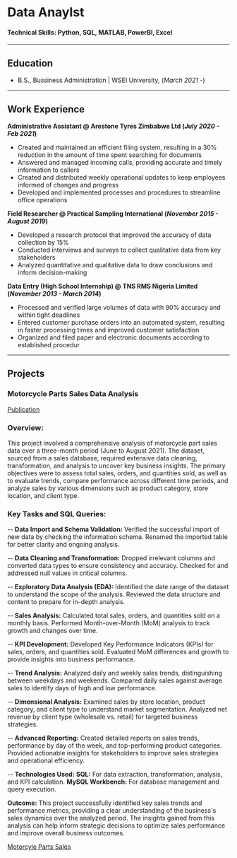 # Data Anaylst

#### Technical Skills: Python, SQL, MATLAB, PowerBI, Excel
---
## Education
- B.S., Bussiness Administration | WSEI University, (_March 2021 -_)								       		
---
## Work Experience
**Administrative Assistant @ Arestone Tyres Zimbabwe Ltd (_July 2020 - Feb 2021_)**
- Created and maintained an efficient filing system, resulting in a 30% reduction in the amount of time
spent searching for documents
- Answered and managed incoming calls, providing accurate and timely information to callers
- Created and distributed weekly operational updates to keep employees informed of changes and progress
- Developed and implemented processes and procedures to streamline office operations


**Field Researcher @ Practical Sampling International (_November 2015 - August 2019_)**
- Developed a research protocol that improved the accuracy of data collection by 15%
- Conducted interviews and surveys to collect qualitative data from key stakeholders
- Analyzed quantitative and qualitative data to draw conclusions and inform decision-making

**Data Entry (High School Internship) @ TNS RMS Nigeria Limited (_November 2013 - March 2014_)**
- Processed and verified large volumes of data with 90% accuracy and within tight deadlines
- Entered customer purchase orders into an automated system, resulting in faster processing times and
improved customer satisfaction
- Organized and filed paper and electronic documents according to established procedur


---

## Projects
### Motorcycle Parts Sales Data Analysis

[Publication](https://www.datacamp.com/datalab/w/e73e6faf-7daa-42ce-ba32-01cf3c49f9c1/edit#ff58f388)

### Overview:
This project involved a comprehensive analysis of motorcycle part sales data over a three-month period (June to August 2021). The dataset, sourced from a sales database, required extensive data cleaning, transformation, and analysis to uncover key business insights. The primary objectives were to assess total sales, orders, and quantities sold, as well as to evaluate trends, compare performance across different time periods, and analyze sales by various dimensions such as product category, store location, and client type.

### Key Tasks and SQL Queries:

-- **Data Import and Schema Validation:**
Verified the successful import of new data by checking the information schema.
Renamed the imported table for better clarity and ongoing analysis.

-- **Data Cleaning and Transformation:**
Dropped irrelevant columns and converted data types to ensure consistency and accuracy.
Checked for and addressed null values in critical columns.

-- **Exploratory Data Analysis (EDA):**
Identified the date range of the dataset to understand the scope of the analysis.
Reviewed the data structure and content to prepare for in-depth analysis.

-- **Sales Analysis:**
Calculated total sales, orders, and quantities sold on a monthly basis.
Performed Month-over-Month (MoM) analysis to track growth and changes over time.

-- **KPI Development:**
Developed Key Performance Indicators (KPIs) for sales, orders, and quantities sold.
Evaluated MoM differences and growth to provide insights into business performance.

-- **Trend Analysis:**
Analyzed daily and weekly sales trends, distinguishing between weekdays and weekends.
Compared daily sales against average sales to identify days of high and low performance.

-- **Dimensional Analysis:**
Examined sales by store location, product category, and client type to understand market segmentation.
Analyzed net revenue by client type (wholesale vs. retail) for targeted business strategies.

-- **Advanced Reporting:**
Created detailed reports on sales trends, performance by day of the week, and top-performing product categories.
Provided actionable insights for stakeholders to improve sales strategies and operational efficiency.

-- **Technologies Used:**
**SQL:** For data extraction, transformation, analysis, and KPI calculation.
**MySQL Workbench:** For database management and query execution.

**Outcome:**
This project successfully identified key sales trends and performance metrics, providing a clear understanding of the business's sales dynamics over the analyzed period. The insights gained from this analysis can help inform strategic decisions to optimize sales performance and improve overall business outcomes.


[Motorcyle Parts Sales](//)
